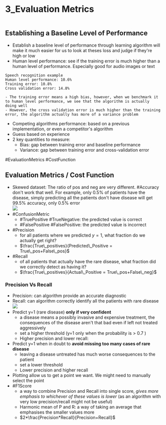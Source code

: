 # 3_Evaluation Metrics
```toc
```

## Establishing a Baseline Level of Performance
- Establish a baseline level of performance through learning algorithm will make it much easier for us to look at theses loss and judge if they're high or low
- Human level performance: see if the training error is much higher than a human level of performance. Especially good for audio images or text

```
Speech recognition example
Human level performance: 10.6%
Training error: 10.8%
Cross validation error: 14.8%
```

	- The training error means a high bias, however, when we benchmark it to human level performance, we see that the algorithm is actually doing well
	- However, the cross validation error is much higher than the training error, the algorithm actually has more of a variance problem
- Competing algorithms performance: based on a previous implementation, or even a competitor's algorithm
- Guess based on experience
- 2 key quantities to measure:
	- Bias: gap between training error and baseline performance
	- Variance: gap between training error and cross-validation error


#EvaluationMetrics #CostFunction

## Evaluation Metrics / Cost Function
- Skewed dataset: The ratio of pos and neg are very different. #Accuracy don't work that well. For example, only 0.5% of patients have the disease, simply predicting all the patients don't have disease will get 99.5% accuracy, only 0.5% error  
![](Pasted%20image%2020230108165248.png)
- #ConfusionMetric
	- #TruePositive #TrueNegative: the predicted value is correct
	- #FalsePositive #FalsePositive: the predicted value is incorrect
-  #Precision
	- for all patients where we predicted $y=1$, what fraction do we actually get right?
	- $\frac{True\_positives}{Predicted\_Positive = True\_pos+False\_pos}$
- #Recall
	- of all patients that actually have the rare disease, what fraction did we correctly detect as having it?
	- $\frac{True\_positives}{Actual\_Positive = True\_pos+False\_neg}$

### Precision Vs Recall
- Precision: can algorithm provide an accurate diagnostic
- Recall: can algorithm correctly identify all the patients with rare disease  
![](Pasted%20image%2020230108170757.png)
- Predict y=1 (rare disease) **only if very confident**
	- a disease means a possibly invasive and expensive treatment, the consequences of the disease aren't that bad even if left not treated aggressively
	- set a higher threshold (y=1 only when the probability is > 0.7 )
	- Higher precision and lower recall:
- Predict y=1 when in doubt to **avoid missing too many cases of rare disease**
	- leaving a disease untreated has much worse consequences to the patient
	- set a lower threshold
	- Lower precision and higher recall
- Plotting allow us to get a point we want. We might need to manually select the point
- #F1Score
	- a way to combine Precision and Recall into single score, *gives more emphasis to whichever of these values is lower* (as an algorithm with very low precision/recall might not be useful)
	- Harmonic mean of P and R: a way of taking an average that emphasises the smaller values more
	- $2*\frac{Precision*Recall}{Precision+Recall}$

